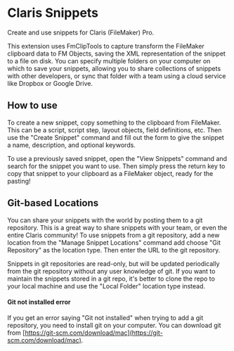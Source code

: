 # Claris Snippets

Create and use snippets for Claris (FileMaker) Pro.

This extension uses FmClipTools to capture transform the FileMaker clipboard data to FM Objects, saving the XML representation of the snippet to a file on disk. You can specify multiple folders on your computer on which to save your snippets, allowing you to share collections of snippets with other developers, or sync that folder with a team using a cloud service like Dropbox or Google Drive.

## How to use

To create a new snippet, copy something to the clipboard from FileMaker. This can be a script, script step, layout objects, field definitions, etc. Then use the "Create Snippet" command and fill out the form to give the snippet a name, description, and optional keywords.

To use a previously saved snippet, open the "View Snippets" command and search for the snippet you want to use. Then simply press the return key to copy that snippet to your clipboard as a FileMaker object, ready for the pasting!

## Git-based Locations

You can share your snippets with the world by posting them to a git repository. This is a great way to share snippets with your team, or even the entire Claris community! To use snippets from a git repository, add a new location from the "Manage Snippet Locations" command add choose "Git Repository" as the location type. Then enter the URL to the git repository.

Snippets in git repositories are read-only, but will be updated periodically from the git repository without any user knowledge of git. If you want to maintain the snippets stored in a git repo, it's better to clone the repo to your local machine and use the "Local Folder" location type instead.

#### Git not installed error

If you get an error saying "Git not installed" when trying to add a git repository, you need to install git on your computer. You can download git from [https://git-scm.com/download/mac](https://git-scm.com/download/mac).
